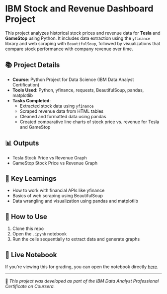 # IBM Stock and Revenue Dashboard Project

This project analyzes historical stock prices and revenue data for **Tesla** and **GameStop** using Python. It includes data extraction using the `yfinance` library and web scraping with `BeautifulSoup`, followed by visualizations that compare stock performance with company revenue over time.

## 📚 Project Details
- **Course**: Python Project for Data Science (IBM Data Analyst Certification)
- **Tools Used**: Python, yfinance, requests, BeautifulSoup, pandas, matplotlib
- **Tasks Completed**:
  - Extracted stock data using `yfinance`
  - Scraped revenue data from HTML tables
  - Cleaned and formatted data using pandas
  - Created comparative line charts of stock price vs. revenue for Tesla and GameStop

## 📊 Outputs
- Tesla Stock Price vs Revenue Graph
- GameStop Stock Price vs Revenue Graph

## 🧠 Key Learnings
- How to work with financial APIs like yfinance
- Basics of web scraping using BeautifulSoup
- Data wrangling and visualization using pandas and matplotlib

## 🚀 How to Use
1. Clone this repo
2. Open the `.ipynb` notebook
3. Run the cells sequentially to extract data and generate graphs

## 🔗 Live Notebook
If you’re viewing this for grading, you can open the notebook directly [here](https://github.com/Prashanthbnaik/ibm-stock-dashboard-project/blob/main/Analyzing_Stock_Revenue_Dashboard.ipynb).

---

📌 *This project was developed as part of the IBM Data Analyst Professional Certificate on Coursera.*

